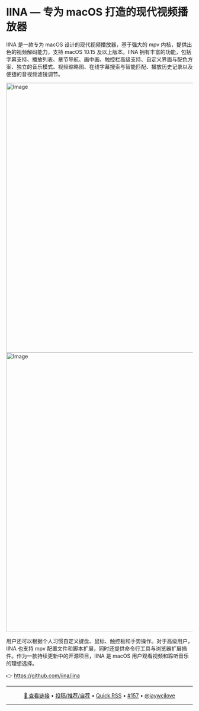 IINA — 专为 macOS 打造的现代视频播放器
===

IINA 是一款专为 macOS 设计的现代视频播放器，基于强大的 mpv 内核，提供出色的视频解码能力，支持 macOS 10.15 及以上版本。IINA 拥有丰富的功能，包括字幕支持、播放列表、章节导航、画中画、触控栏高级支持、自定义界面与配色方案、独立的音乐模式、视频缩略图、在线字幕搜索与智能匹配、播放历史记录以及便捷的音视频滤镜调节。

<img width="728" alt="Image" src="https://github.com/user-attachments/assets/0e339eb6-7066-4697-a515-80fe0bfc9a35" />

<img width="755" alt="Image" src="https://github.com/user-attachments/assets/ae4984e0-2f2a-47aa-96c0-c6ccd63d0866" />

用户还可以根据个人习惯自定义键盘、鼠标、触控板和手势操作。对于高级用户，IINA 也支持 mpv 配置文件和脚本扩展，同时还提供命令行工具与浏览器扩展插件。作为一款持续更新中的开源项目，IINA 是 macOS 用户观看视频和聆听音乐的理想选择。

👉 https://github.com/iina/iina

---

<p align="center">
<a href="https://github.com/iina/iina" target="_blank">🔗 查看链接</a> • 
<a href="https://github.com/jaywcjlove/quick-rss/issues/new/choose" target="_blank">投稿/推荐/自荐</a> • 
<a href="https://wangchujiang.com/quick-rss/feeds/index.html" target="_blank">Quick RSS</a> • 
<a href="https://github.com/jaywcjlove/quick-rss/issues/157" target="_blank">#157</a> • 
<a href="https://github.com/jaywcjlove" target="_blank">@jaywcjlove</a>
</p>

---
    